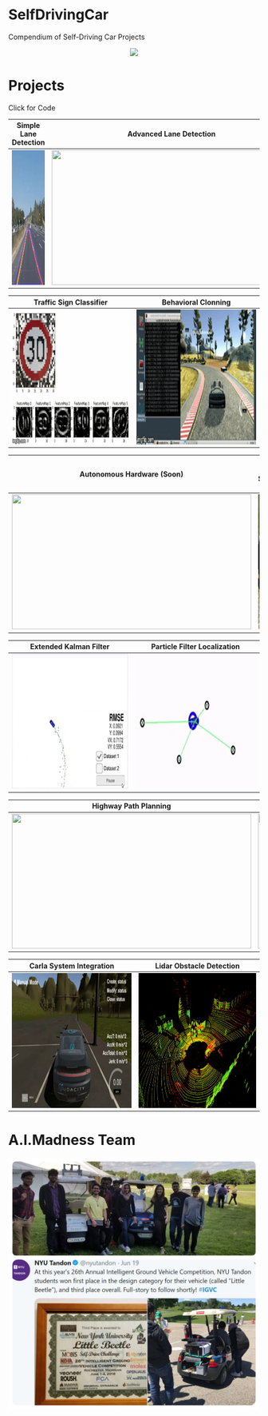 # SelfDrivingCar
Compendium of Self-Driving Car Projects

<p align="center"> 
    <img src="./README_images/little_beetle.gif">
</p>


[//]: # (-------------------Reference List------------------------------)
[//]: # (Image Directory Paths)
[image1]: ./README_images/simple_lane_detection.gif
[image2]: ./README_images/advanced_lane_detection.gif
[image3]: ./README_images/traffic.gif
[image4]: ./README_images/behavior.gif
[image5]: ./README_images/ekf_pose.gif
[image6]: ./README_images/pf_localization.gif
[image7]: ./README_images/path_planning.gif
[image8]: ./README_images/pid_controller.gif
[imageLB_H]: ./README_images/hardware.gif
[imageLB_S]: ./README_images/leaders.jpg

[//]: # (Repo URL Links)
[link1]: https://github.com/laygond/Simple-Lane-Detection
[link2]: https://github.com/laygond/Advanced-Lane-Detection
[link3]: https://github.com/laygond/Traffic-Sign-Classifier
[link4]: https://github.com/laygond/Behavioral-Cloning
[link5]: https://github.com/laygond/Extended-Kalman-Filter
[link6]: https://github.com/laygond/Kidnapped-Vehicle-Localization
[link7]: https://github.com/laygond/Highway-Driving-Path-Planning
[link8]: https://github.com/laygond/PID-Controller



# Projects
Click for Code

Simple Lane Detection | Advanced Lane Detection 
:---:|:---:
<a href=https://github.com/laygond/Simple-Lane-Detection> <img src="./README_images/simple_lane_detection.gif" width="480" height="270"> </a> | <a href=https://github.com/laygond/Advanced-Lane-Detection> <img src="./README_images/advanced_lane_detection.gif" width="480" height="270"> </a> 

Traffic Sign Classifier | Behavioral Clonning
:---:|:---:
<a href=https://github.com/laygond/Traffic-Sign-Classifier> <img src="./README_images/traffic.gif" width="480" height="270"> </a> | <a href=https://github.com/laygond/Behavioral-Cloning> <img src="./README_images/behavior.gif" width="480" height="270"> </a> 

Autonomous Hardware (Soon) | Little Beetle Software (Soon)
:---:|:---:
<a href=https://github.com/laygond/SelfDrivingCar> <img src="./README_images/hardware.gif" width="480" height="270"> </a> | <a href=https://github.com/laygond/SelfDrivingCar> <img src="./README_images/leaders.jpg" width="480" height="270"> </a> 

Extended Kalman Filter | Particle Filter Localization
:---:|:---:
<a href=https://github.com/laygond/Extended-Kalman-Filter> <img src="./README_images/ekf_pose.gif" width="480" height="270"> </a> | <a href=https://github.com/laygond/Kidnapped-Vehicle-Localization> <img src="./README_images/pf_localization.gif" width="480" height="270"> </a> 

Highway Path Planning | PID Controller
:---:|:---:
<a href=https://github.com/laygond/Highway-Driving-Path-Planning> <img src="./README_images/path_planning.gif" width="480" height="270"> </a> | <a href=https://github.com/laygond/PID-Controller> <img src="./README_images/pid_controller.gif" width="480" height="270"> </a> 

Carla System Integration | Lidar Obstacle Detection
:---:|:---:
<a href=https://github.com/laygond/Capstone-Carla-Self-Driving-Car> <img src="./README_images/carla.gif" width="480" height="270"> </a> | <a href=https://github.com/laygond/Lidar-Obstacle-Detection> <img src="./README_images/lidar.gif" width="480" height="270"> </a> 

# A.I.Madness Team
![IGVC Award](./README_images/award.jpg)
